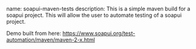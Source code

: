 name: soapui-maven-tests
description: This is a simple maven build for a soapui project. This will allow the user to automate testing of a soapui project.

Demo built from here:
https://www.soapui.org/test-automation/maven/maven-2-x.html
